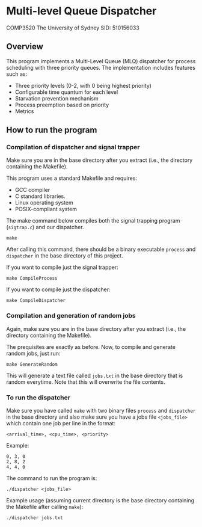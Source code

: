 # Multi-level Queue Dispatcher
COMP3520
The University of Sydney
SID: 510156033

## Overview
This program implements a Multi-Level Queue (MLQ) dispatcher for process scheduling with three priority queues. The implementation includes features such as:

- Three priority levels (0-2, with 0 being highest priority)
- Configurable time quantum for each level
- Starvation prevention mechanism
- Process preemption based on priority
- Metrics

##  How to run the program
### Compilation of dispatcher and signal trapper
Make sure you are in the base directory after you extract (i.e., the directory containing the Makefile). 

This program uses a standard Makefile and requires:
- GCC compiler
- C standard libraries.
- Linux operating system
- POSIX-compliant system

The make command below compiles both the signal trapping program (`sigtrap.c`) and our dispatcher.

```
make
```

After calling this command, there should be a binary executable `process` and `dispatcher` in the base directory of this project. 

If you want to compile just the signal trapper:
```
make CompileProcess
```

If you want to compile just the dispatcher:
```
make CompileDispatcher
```

### Compilation and generation of random jobs
Again, make sure you are in the base directory after you extract (i.e., the directory containing the Makefile).

The prequisites are exactly as before. Now, to compile and generate random jobs, just run:

```
make GenerateRandom
```

This will generate a text file called `jobs.txt` in the base directory that is random everytime. Note that this will overwrite the file contents. 

### To run the dispatcher
Make sure you have called `make` with two binary files `process` and `dispatcher` in the base directory and also make sure you have a jobs file `<jobs_file>` which contain one job per line in the format:
```
<arrival_time>, <cpu_time>, <priority>
```

Example:
```
0, 3, 0
2, 8, 2
4, 4, 0
```

The command to run the program is:

```
./dispatcher <jobs_file>
```


Example usage (assuming current directory is the base directory containing the Makefile after calling `make`):
```
./dispatcher jobs.txt
```
## 
